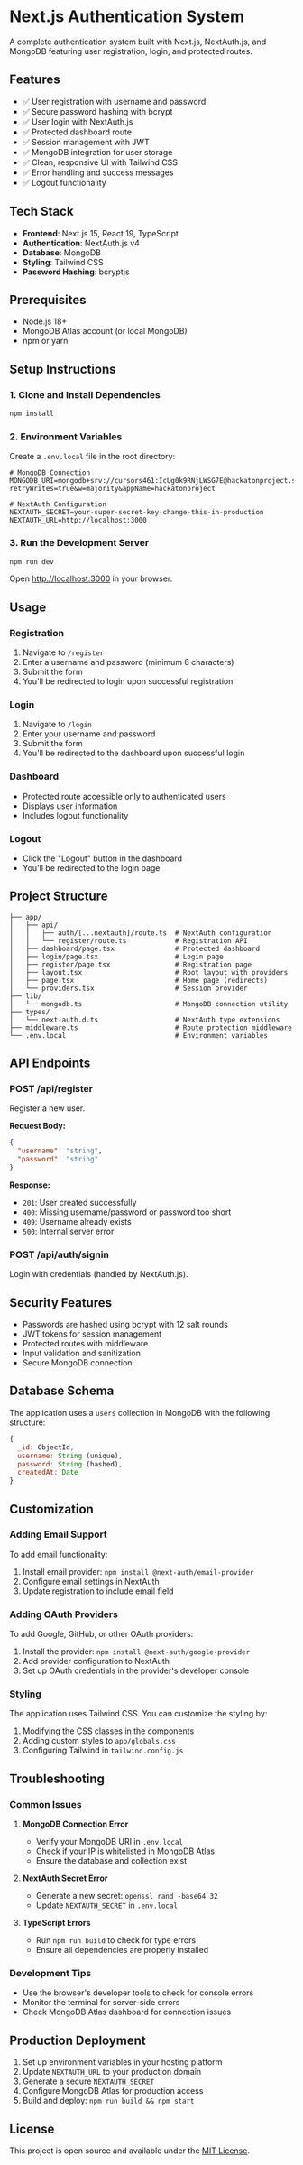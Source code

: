 # Next.js Authentication System

A complete authentication system built with Next.js, NextAuth.js, and MongoDB featuring user registration, login, and protected routes.

## Features

- ✅ User registration with username and password
- ✅ Secure password hashing with bcrypt
- ✅ User login with NextAuth.js
- ✅ Protected dashboard route
- ✅ Session management with JWT
- ✅ MongoDB integration for user storage
- ✅ Clean, responsive UI with Tailwind CSS
- ✅ Error handling and success messages
- ✅ Logout functionality

## Tech Stack

- **Frontend**: Next.js 15, React 19, TypeScript
- **Authentication**: NextAuth.js v4
- **Database**: MongoDB
- **Styling**: Tailwind CSS
- **Password Hashing**: bcryptjs

## Prerequisites

- Node.js 18+ 
- MongoDB Atlas account (or local MongoDB)
- npm or yarn

## Setup Instructions

### 1. Clone and Install Dependencies

```bash
npm install
```

### 2. Environment Variables

Create a `.env.local` file in the root directory:

```env
# MongoDB Connection
MONGODB_URI=mongodb+srv://cursors461:IcUg0k9RNjLWSG7E@hackatonproject.svdyxxw.mongodb.net/?retryWrites=true&w=majority&appName=hackatonproject

# NextAuth Configuration
NEXTAUTH_SECRET=your-super-secret-key-change-this-in-production
NEXTAUTH_URL=http://localhost:3000
```

### 3. Run the Development Server

```bash
npm run dev
```

Open [http://localhost:3000](http://localhost:3000) in your browser.

## Usage

### Registration
1. Navigate to `/register`
2. Enter a username and password (minimum 6 characters)
3. Submit the form
4. You'll be redirected to login upon successful registration

### Login
1. Navigate to `/login`
2. Enter your username and password
3. Submit the form
4. You'll be redirected to the dashboard upon successful login

### Dashboard
- Protected route accessible only to authenticated users
- Displays user information
- Includes logout functionality

### Logout
- Click the "Logout" button in the dashboard
- You'll be redirected to the login page

## Project Structure

```
├── app/
│   ├── api/
│   │   ├── auth/[...nextauth]/route.ts  # NextAuth configuration
│   │   └── register/route.ts            # Registration API
│   ├── dashboard/page.tsx               # Protected dashboard
│   ├── login/page.tsx                   # Login page
│   ├── register/page.tsx                # Registration page
│   ├── layout.tsx                       # Root layout with providers
│   ├── page.tsx                         # Home page (redirects)
│   └── providers.tsx                    # Session provider
├── lib/
│   └── mongodb.ts                       # MongoDB connection utility
├── types/
│   └── next-auth.d.ts                   # NextAuth type extensions
├── middleware.ts                        # Route protection middleware
└── .env.local                           # Environment variables
```

## API Endpoints

### POST /api/register
Register a new user.

**Request Body:**
```json
{
  "username": "string",
  "password": "string"
}
```

**Response:**
- `201`: User created successfully
- `400`: Missing username/password or password too short
- `409`: Username already exists
- `500`: Internal server error

### POST /api/auth/signin
Login with credentials (handled by NextAuth.js).

## Security Features

- Passwords are hashed using bcrypt with 12 salt rounds
- JWT tokens for session management
- Protected routes with middleware
- Input validation and sanitization
- Secure MongoDB connection

## Database Schema

The application uses a `users` collection in MongoDB with the following structure:

```javascript
{
  _id: ObjectId,
  username: String (unique),
  password: String (hashed),
  createdAt: Date
}
```

## Customization

### Adding Email Support
To add email functionality:
1. Install email provider: `npm install @next-auth/email-provider`
2. Configure email settings in NextAuth
3. Update registration to include email field

### Adding OAuth Providers
To add Google, GitHub, or other OAuth providers:
1. Install the provider: `npm install @next-auth/google-provider`
2. Add provider configuration to NextAuth
3. Set up OAuth credentials in the provider's developer console

### Styling
The application uses Tailwind CSS. You can customize the styling by:
1. Modifying the CSS classes in the components
2. Adding custom styles to `app/globals.css`
3. Configuring Tailwind in `tailwind.config.js`

## Troubleshooting

### Common Issues

1. **MongoDB Connection Error**
   - Verify your MongoDB URI in `.env.local`
   - Check if your IP is whitelisted in MongoDB Atlas
   - Ensure the database and collection exist

2. **NextAuth Secret Error**
   - Generate a new secret: `openssl rand -base64 32`
   - Update `NEXTAUTH_SECRET` in `.env.local`

3. **TypeScript Errors**
   - Run `npm run build` to check for type errors
   - Ensure all dependencies are properly installed

### Development Tips

- Use the browser's developer tools to check for console errors
- Monitor the terminal for server-side errors
- Check MongoDB Atlas dashboard for connection issues

## Production Deployment

1. Set up environment variables in your hosting platform
2. Update `NEXTAUTH_URL` to your production domain
3. Generate a secure `NEXTAUTH_SECRET`
4. Configure MongoDB Atlas for production access
5. Build and deploy: `npm run build && npm start`

## License

This project is open source and available under the [MIT License](LICENSE).
